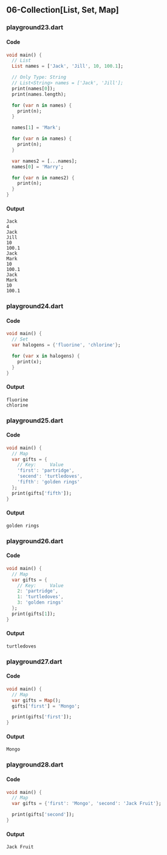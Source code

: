 ## 06-Collection[List, Set, Map]
### playground23.dart
#### Code
```Dart
void main() {
  // List
  List names = ['Jack', 'Jill', 10, 100.1];

  // Only Type: String
  // List<String> names = ['Jack', 'Jill'];
  print(names[0]);
  print(names.length);

  for (var n in names) {
    print(n);
  }

  names[1] = 'Mark';

  for (var n in names) {
    print(n);
  }

  var names2 = [...names];
  names[0] = 'Marry';

  for (var n in names2) {
    print(n);
  }
}
```
#### Output

```
Jack
4
Jack
Jill
10
100.1
Jack
Mark
10
100.1
Jack
Mark
10
100.1
```


### playground24.dart
#### Code
```Dart
void main() {
  // Set
  var halogens = {'fluorine', 'chlorine'};

  for (var x in halogens) {
    print(x);
  }
}
```
#### Output
```
fluorine
chlorine
```

### playground25.dart
#### Code
```Dart
void main() {
  // Map
  var gifts = {
    // Key:     Value
    'first': 'partridge',
    'secend': 'turtledoves',
    'fifth': 'golden rings'
  };
  print(gifts['fifth']);
}
```
#### Output
```
golden rings
```

### playground26.dart
#### Code
```Dart
void main() {
  // Map
  var gifts = {
    // Key:     Value
    2: 'partridge',
    1: 'turtledoves',
    3: 'golden rings'
  };
  print(gifts[1]);
}
```
#### Output
```
turtledoves
```

### playground27.dart
#### Code
```Dart
void main() {
  // Map
  var gifts = Map();
  gifts['first'] = 'Mongo';

  print(gifts['first']);
}
```
#### Output
```
Mongo
```

### playground28.dart
#### Code
```Dart
void main() {
  // Map
  var gifts = {'first': 'Mongo', 'second': 'Jack Fruit'};

  print(gifts['second']);
}
```
#### Output
```
Jack Fruit
```